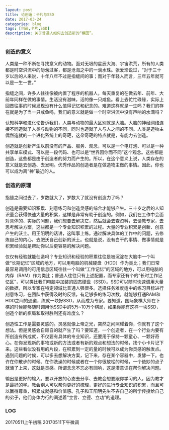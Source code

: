 ```yaml
---
layout: post
title: 论创造：卡片与SSD
date: 2017-03-24
categories: blog
tags: [创造,卡片,SSD]
description: 关于普通人如何去创造新的“模因”。
---
```


### 创造的意义
人类是一种不断在寻找意义的动物。面对无垠的星辰大海、宇宙洪荒，所有的人类都是时空洪流中的匆匆过客，都是沧海之中的一滴水珠。张爱玲说过，“对于三十岁以后的人来说，十年八年不过是指缝间的事；而对于年轻人而言，三年五年就可以是一生一世。”

指缝之间，许多人往往像被内置了程序的机器人，每天重复的在做去年、前年、大前年同样在做的事情。生活没有滋味，活的像一只咸鱼。看上去忙忙碌碌，实际上回首往事的时候发现没有什么值得记忆和纪念的。难道这样就是一生吗？我们的存在就是为了当一只咸鱼吗，我们的意义就是做一个时空洪流中没有声响的水滴吗？

认知科学和进化论告诉我们，人类与动物的最大区别就是大脑。大脑的神经网络连接不同造就了人类与动物的不同，同时也造就了人与人之间的不同。人类是造物主偶然造就的一个进化系统上的奇葩，这朵奇葩的特点就是，有能力去创造。

创造就是创新产生以前没有的产品、服务、观念，可以是一个电灯泡、可以是一种共享单车模式、可以是一段代码、也可以是“世界因你而不同”这个观念。这些都是创造，这些都是由于创造者的努力而产生的。所以，在这个意义上说，人类存在的意义就是去创造、去发明。优秀作品的创造者是在做造物主做的事情。因此，你也可以成为离“神”最近的人。

### 创造的原理

指缝之间过去了，岁数就大了，岁数大了就没有创造力了吗？

创造是需要知识积累、刻意练习和创造灵感的综合才能够产生。三十岁之后的人知识量会获得快速大量的积累，这样是非常有助于创造的。例如，我们在工作中会面对具体的、实际的问题，我们想要去解决它，然后就会去查资料，去请教专家，去思考解决方案，这些都是一个专业知识积累的过程。大量的专业积累是创新、创意产生的沃土。用王阳明的话讲，这叫事上练。通过解决具体的工作中的问题，去修炼自己的内心，去肥沃自己创新的沃土。也就是说，没有白干的事情、做事情就是积累经验就是帮助你以后更容易的解决问题。

仅仅有经验就能创造吗？专业知识和经验的积累往往是被沉淀在大脑中一个叫做“长期记忆”区域的地方，可以用电脑的机械硬盘（HDD）作为类比；我们日常最容易调用的可用信息区域往往一个叫做“工作记忆”的区域的地方，可以用电脑的内存（RAM）作为类比；普通人往往只有上述配置，而专家还有个的“长时工作记忆区”，可以类比我们电脑中加装的固态硬盘（SSD）。SSD可以随时快速调用大量的数据，所以专家在特定领域比普通人强很多。选择任务难度适中的练习目标进行刻意练习，在团队中获得及时的反馈，有足够多的练习次数，就能够打通RAM和HDD之间的通道，练就一块好SSD，从而成为专家。要知道，国际象棋大师在下棋的时候能够随时调用他SSD中的5万~10万个棋局，如果你能有这样一块SSD，创造个新的棋局和取得胜利还有难度么？

创造性工作是需要灵感的。灵感就像上帝之光，突然之间照耀着你，你就有了这个想法。但是灵感会自顾自的就产生了吗？要知道，一个创造者，在一个行业内要有所创造有所成就，不仅要有具体的专业知识，还要用于保持一颗童心、一颗好奇心。在你发现新的事物或新的方法或者有新的观点和想法的时候，找个小卡片记下来。这些看似没有用的片段，在积累到一定的量的时候可以成为你灵感的触发点。遇到问题的时候，可以多去想解决方案，记下来，存在某个容器中，发酵一下。也许在你散步的时候、在你洗澡的时候或者在一个你很放松的时候，一个绝妙的点子就涌了上来，这就是灵感。所谓念念不忘必有回响，这是潜意识在帮你解决问题。

输出是更好的输入。要以开放的心态去分享、去教会想要跟你学习的人，因为教才是最好的学。教会别人可以帮你更好的梳理，更好的进行专业知识的积累，而且可以赢得尊重，积累成就感和价值感。孔子和王阳明先生不吝自己的所学传授给自己的弟子，他们身体力行的阐述着“立言、立德、立功”的道理。

### LOG
20170511上午初稿
20170511下午微调
